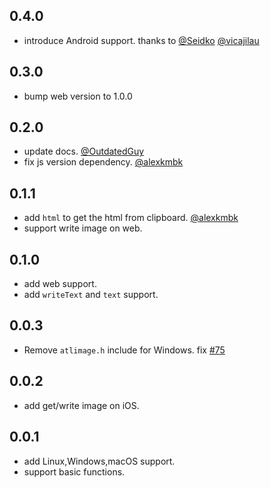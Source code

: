 ## 0.4.0

* introduce Android support. thanks to
  [@Seidko](https://github.com/MixinNetwork/flutter-plugins/pull/362)
  [@vicajilau](https://github.com/MixinNetwork/flutter-plugins/pull/383)

## 0.3.0

* bump web version to 1.0.0

## 0.2.0

* update docs. [@OutdatedGuy](https://github.com/OutdatedGuy)
* fix js version dependency. [@alexkmbk](https://github.com/alexkmbk)

## 0.1.1

* add `html` to get the html from clipboard. [@alexkmbk](https://github.com/alexkmbk)
* support write image on web.

## 0.1.0

* add web support.
* add `writeText` and `text` support.

## 0.0.3

* Remove `atlimage.h` include for Windows. fix [#75](https://github.com/MixinNetwork/flutter-plugins/issues/75)

## 0.0.2

* add get/write image on iOS.

## 0.0.1

* add Linux,Windows,macOS support.
* support basic functions.
